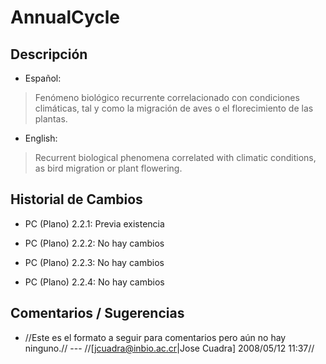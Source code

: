 # AnnualCycle #

## Descripción ##
  * Español:
> Fenómeno biológico recurrente correlacionado con condiciones climáticas, tal y como la migración de aves o el florecimiento de las plantas.

  * English:
> Recurrent biological phenomena correlated with climatic conditions, as bird migration or plant flowering.

## Historial de Cambios ##
  * PC (Plano) 2.2.1: Previa existencia

  * PC (Plano) 2.2.2: No hay cambios

  * PC (Plano) 2.2.3: No hay cambios

  * PC (Plano) 2.2.4: No hay cambios


## Comentarios / Sugerencias ##

  * //Este es el formato a seguir para comentarios pero aún no hay ninguno.// --- //[jcuadra@inbio.ac.cr|Jose Cuadra] 2008/05/12 11:37//
